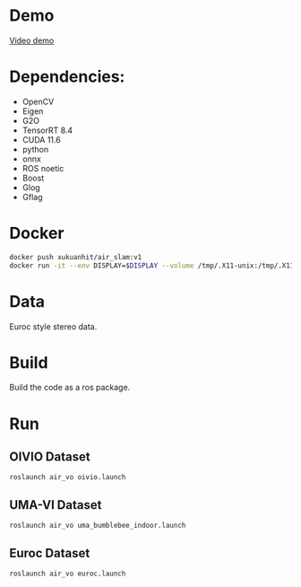 # Demo
[Video demo](https://www.youtube.com/watch?v=ZBggy5syysY)

# Dependencies:
* OpenCV
* Eigen
* G2O
* TensorRT 8.4
* CUDA 11.6
* python
* onnx
* ROS noetic
* Boost
* Glog
* Gflag


# Docker     
```bash
docker push xukuanhit/air_slam:v1
docker run -it --env DISPLAY=$DISPLAY --volume /tmp/.X11-unix:/tmp/.X11-unix:rw --privileged --network host --runtime nvidia --gpus all --volume ${PWD}:/workspace --workdir /workspace --name air_slam xukuanhit/air_slam:v1 /bin/bash
```

# Data
Euroc style stereo data.


# Build
Build the code as a ros package.


# Run 

## OIVIO Dataset
```
roslaunch air_vo oivio.launch 
```

## UMA-VI Dataset
```
roslaunch air_vo uma_bumblebee_indoor.launch 
```

## Euroc Dataset
```
roslaunch air_vo euroc.launch 
```